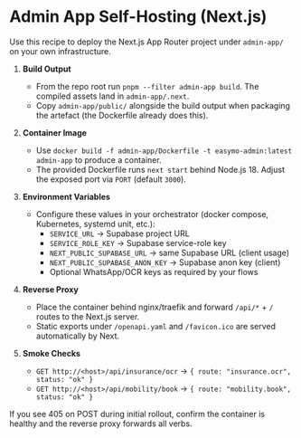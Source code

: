# Admin App Self-Hosting (Next.js)

Use this recipe to deploy the Next.js App Router project under `admin-app/` on your own infrastructure.

1. **Build Output**
   - From the repo root run `pnpm --filter admin-app build`. The compiled assets land in `admin-app/.next`.
   - Copy `admin-app/public/` alongside the build output when packaging the artefact (the Dockerfile already does this).

2. **Container Image**
   - Use `docker build -f admin-app/Dockerfile -t easymo-admin:latest admin-app` to produce a container.
   - The provided Dockerfile runs `next start` behind Node.js 18. Adjust the exposed port via `PORT` (default `3000`).

3. **Environment Variables**
   - Configure these values in your orchestrator (docker compose, Kubernetes, systemd unit, etc.):
     - `SERVICE_URL` → Supabase project URL
     - `SERVICE_ROLE_KEY` → Supabase service-role key
     - `NEXT_PUBLIC_SUPABASE_URL` → same Supabase URL (client usage)
     - `NEXT_PUBLIC_SUPABASE_ANON_KEY` → Supabase anon key (client)
     - Optional WhatsApp/OCR keys as required by your flows

4. **Reverse Proxy**
   - Place the container behind nginx/traefik and forward `/api/*` + `/` routes to the Next.js server.
   - Static exports under `/openapi.yaml` and `/favicon.ico` are served automatically by Next.

5. **Smoke Checks**
   - `GET http://<host>/api/insurance/ocr` → `{ route: "insurance.ocr", status: "ok" }`
   - `GET http://<host>/api/mobility/book` → `{ route: "mobility.book", status: "ok" }`

If you see 405 on POST during initial rollout, confirm the container is healthy and the reverse proxy forwards all verbs.
